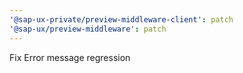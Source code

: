 ```yaml
---
'@sap-ux-private/preview-middleware-client': patch
'@sap-ux/preview-middleware': patch
---
```


Fix Error message regression
